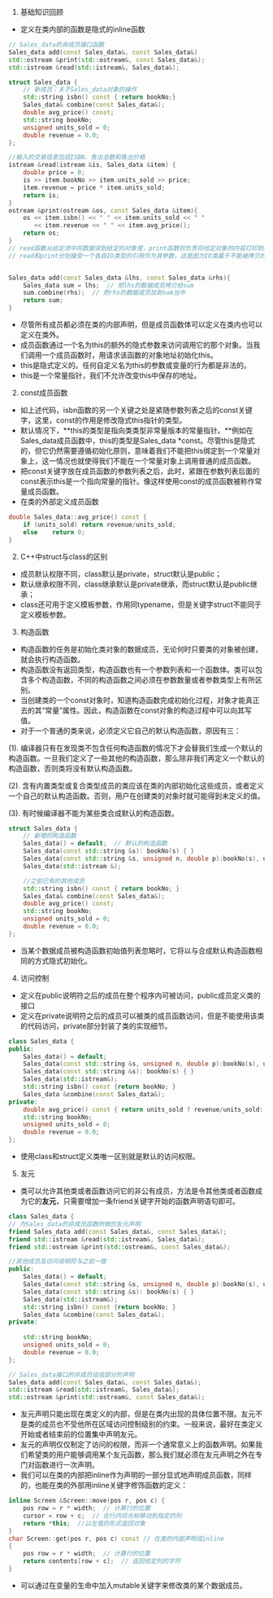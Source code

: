 1. 基础知识回顾
* 定义在类内部的函数是隐式的inline函数
``` C++
// Sales_data的非成员接口函数
Sales_data add(const Sales_data&, const Sales_data&)
std::ostream &print(std::ostream&, const Sales_data&);
std::istream &read(std::istream&, Sales_data&);

struct Sales_data {
    // 新成员：关于Sales_data对象的操作
    std::string isbn() const { return bookNo;}
    Sales_data& combine(const Sales_data&);
    double avg_price() const;
    std::string bookNo;
    unsigned units_sold = 0;
    double revenue = 0.0;
};

//输入的交易信息包括ISBN、售出总数和售出价格
istream &read(istream &is, Sales_data &item) {
    double price = 0;
    is >> item.bookNo >> item.units_sold >> price;
    item.revenue = price * item.units_sold;
    return is;
}
ostream &print(ostream &os, const Sales_data &item){
    os << item.isbn() << " " << item.units_sold << " "
       << item.revenue << " " << item.avg_price();
    return os;
}
// read函数从给定流中将数据读到给定的对象里，print函数则负责将给定对象的内容打印到给定的流中。
// read和print分别接受一个各自IO类型的引用作为其参数，这是因为IO类属于不能被拷贝的类型，因此我们只能通过引用来传递它们。因为读取和写入的操作会改变流的内容，所以两个函数接受的都是普通引用，而非对常量的引用。


Sales_data add(const Sales_data &lhs, const Sales_data &rhs){
    Sales_data sum = lhs;  // 把lhs的数据成员拷贝给sum
    sum.combine(rhs);  // 把rhs的数据成员加到sum当中
    return sum;
}
```
* 尽管所有成员都必须在类的内部声明，但是成员函数体可以定义在类内也可以定义在类外。
* 成员函数通过一个名为this的额外的隐式参数来访问调用它的那个对象。当我们调用一个成员函数时，用请求该函数的对象地址初始化this。
* this是隐式定义的。任何自定义名为this的参数或变量的行为都是非法的。
* this是一个常量指针，我们不允许改变this中保存的地址。
2. const成员函数
* 如上述代码，isbn函数的另一个关键之处是紧随参数列表之后的const关键字，这里，const的作用是修改隐式this指针的类型。
* 默认情况下，**this的类型是指向类类型非常量版本的常量指针。**例如在Sales_data成员函数中，this的类型是Sales_data *const。尽管this是隐式的，但它仍然需要遵循初始化原则，意味着我们不能把this绑定到一个常量对象上，这一情况也就使得我们不能在一个常量对象上调用普通的成员函数。
* 把const关键字放在成员函数的参数列表之后，此时，紧跟在参数列表后面的const表示this是一个指向常量的指针。像这样使用const的成员函数被称作常量成员函数。
* 在类的外部定义成员函数
``` C++
double Sales_data::avg_price() const {
    if (units_sold) return revenue/units_sold;
    else    return 0;
}
```
2. C++中struct与class的区别
* 成员默认权限不同，class默认是private，struct默认是public；
* 默认继承权限不同，class继承默认是private继承，而struct默认是public继承；
* class还可用于定义模板参数，作用同typename，但是关键字struct不能同于定义模板参数。
3. 构造函数
* 构造函数的任务是初始化类对象的数据成员，无论何时只要类的对象被创建，就会执行构造函数。
* 构造函数没有返回类型，构造函数也有一个参数列表和一个函数体。类可以包含多个构造函数，不同的构造函数之间必须在参数数量或者参数类型上有所区别。
* 当创建类的一个const对象时，知道构造函数完成初始化过程，对象才能真正去的其“常量”属性。因此，构造函数在const对象的构造过程中可以向其写值。
* 对于一个普通的类来说，必须定义它自己的默认构造函数，原因有三：

(1). 编译器只有在发现类不包含任何构造函数的情况下才会替我们生成一个默认的构造函数。一旦我们定义了一些其他的构造函数，那么除非我们再定义一个默认的构造函数，否则类将没有默认构造函数。

(2). 含有内置类型或复合类型成员的类应该在类的内部初始化这些成员，或者定义一个自己的默认构造函数。否则，用户在创建类的对象时就可能得到未定义的值。

(3). 有时候编译器不能为某些类合成默认的构造函数。
``` C++
struct Sales_data {
    // 新增的构造函数
    Sales_data() = default;  // 默认的构造函数
    Sales_data(const std::string &s): bookNo(s) { }
    Sales_data(const std::string &s, unsigned n, double p):bookNo(s), units_sold(n), revenue(p * n) { }
    Sales_data(std::istream &);

    //之前已有的其他成员
    std::string isbn() const { return bookNo; }
    Sales_data& combine(const Sales_data&);
    double avg_price() const;
    std::string bookNo;
    unsigned units_sold = 0;
    double revenue = 0.0;
};
```
* 当某个数据成员被构造函数初始值列表忽略时，它将以与合成默认构造函数相同的方式隐式初始化。
4. 访问控制
* 定义在public说明符之后的成员在整个程序内可被访问，public成员定义类的接口
* 定义在private说明符之后的成员可以被类的成员函数访问，但是不能使用该类的代码访问，private部分封装了类的实现细节。
``` C++
class Sales_data {
public:
    Sales_data() = default;
    Sales_data(const std::string &s, unsigned n, double p):bookNo(s), units_sold(n), revenue(p * n) {}
    Sales_data(const std::string &s): bookNo(s) { }
    Sales_data(std::istream&);
    std::string isbn() const {return bookNo; }
    Sales_data &combine(const Sales_data&);
private:
    double avg_price() const { return units_sold ? revenue/units_sold: 0;}
    std::string bookNo;
    unsigned units_sold = 0;
    double revenue = 0.0;
};
```
* 使用class和struct定义类唯一区别就是默认的访问权限。

5. 友元
* 类可以允许其他类或者函数访问它的非公有成员，方法是令其他类或者函数成为它的**友元**，只需要增加一条friend关键字开始的函数声明语句即可。
``` C++
class Sales_data {
// 为Sales_data的非成员函数所做的友元声明
friend Sales_data add(const Sales_data&, const Sales_data&);
friend std::istream &read(std::istream&, Sales_data&);
friend std::ostream &print(std::ostream&, const Sales_data&);

//其他成员及访问说明符与之前一致
public:
    Sales_data() = default;
    Sales_data(const std::string &s, unsigned n, double p):bookNo(s), units_sold(n), revenue(p * n) {}
    Sales_data(const std::string &s): bookNo(s) { }
    Sales_data(std::istream&);
    std::string isbn() const {return bookNo; }
    Sales_data &combine(const Sales_data&);
private:
    
    std::string bookNo;
    unsigned units_sold = 0;
    double revenue = 0.0;
};

// Sales_data接口的非成员组成部分的声明
Sales_data add(const Sales_data&, const Sales_data&);
std::istream &read(std::istream&, Sales_data&);
std::ostream &print(std::ostream&, const Sales_data&);
```
* 友元声明只能出现在类定义的内部，但是在类内出现的具体位置不限。友元不是类的成员也不受他所在区域访问控制级别的约束。一般来说，最好在类定义开始或者结束前的位置集中声明友元。
* 友元的声明仅仅制定了访问的权限，而非一个通常意义上的函数声明。如果我们希望类的用户能够调用某个友元函数，那么我们就必须在友元声明之外在专门对函数进行一次声明。
* 我们可以在类的内部把inline作为声明的一部分显式地声明成员函数，同样的，也能在类的外部用inline关键字修饰函数的定义：
``` C++
inline Screen &Screen::move(pos r, pos c) {
    pos row = r * width;  // 计算行的位置
    cursor = row + c;  // 在行内将光标移动到指定的列
    return *this;  //以左值的形式返回对象
}
char Screen::get(pos r, pos c) const // 在类的内部声明成inline
{
    pos row = r * width;  // 计算行的位置
    return contents[row + c];  // 返回给定列的字符
}
```
* 可以通过在变量的生命中加入mutable关键字来修改类的某个数据成员。
